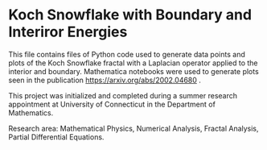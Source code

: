 # Koch Snowflake with Boundary and Interiror Energies

This file contains files of Python code used to generate data points and plots of the Koch Snowflake
fractal with a Laplacian operator applied to the interior and boundary. Mathematica notebooks were 
used to generate plots seen in the publication https://arxiv.org/abs/2002.04680 .

This project was initialized and completed during a summer research appointment at University of Connecticut
in the Department of Mathematics.

Research area: Mathematical Physics, Numerical Analysis, Fractal Analysis, Partial Differential Equations.
